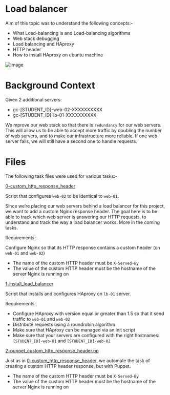 # Load balancer

Aim of this topic was to understand the following concepts:-

* What Load-balancing is and Load-balancing algorithms 
* Web stack debugging
* Load balancing and HAproxy
* HTTP header
* How to install HAproxy on ubuntu machine



![image](https://user-images.githubusercontent.com/44834632/130483718-e2652c7a-3577-49cd-87a1-d950fee5f553.png)


# Background Context

Given 2 additional servers:

* gc-[STUDENT_ID]-web-02-XXXXXXXXXX
* gc-[STUDENT_ID]-lb-01-XXXXXXXXXX

We mprove our web stack so that there is `redundancy` for our web servers. This will allow us to be able to accept more traffic by doubling the number of web servers, and to make our infrastructure more reliable. If one web server fails, we will still have a second one to handle requests.

# Files

The following task files were used for various tasks:-

[0-custom_http_response_header](./0-custom_http_response_header)

Script that configures `web-02` to be identical to `web-01`.

Since we’re placing our web servers behind a load balancer for this project, we want to add a custom Nginx response header. The goal here is to be able to track which web server is answering our HTTP requests, to understand and track the way a load balancer works. More in the coming tasks.

Requirements:-

Configure Nginx so that its HTTP response contains a custom header (on `web-01` and `web-02`)

* The name of the custom HTTP header must be `X-Served-By`
* The value of the custom HTTP header must be the hostname of the server Nginx is running on

[1-install_load_balancer](./1-install_load_balancer)

Script that installs and configures HAproxy on `lb-01` server.

Requirements:

* Configure HAproxy with version equal or greater than 1.5 so that it send traffic to `web-01` and `web-02`
* Distribute requests using a roundrobin algorithm
* Make sure that HAproxy can be managed via an init script
* Make sure that your servers are configured with the right hostnames: `[STUDENT_ID]-web-01` and `[STUDENT_ID]-web-02`

[2-puppet_custom_http_response_header.pp](./2-puppet_custom_http_response_header.pp)

Just as in [0-custom_http_response_header](./0-custom_http_response_header), we automate the task of creating a custom HTTP header response, but with Puppet.

* The name of the custom HTTP header must be `X-Served-By`
* The value of the custom HTTP header must be the hostname of the server Nginx is running on
